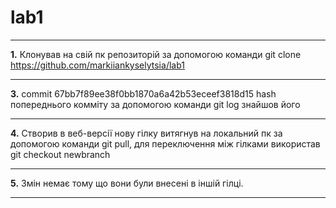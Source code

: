 # lab1
***
**1.** Клонував на свій пк репозиторій за допомогою команди git clone https://github.com/markiiankyselytsia/lab1
***
**3.** commit 67bb7f89ee38f0bb1870a6a42b53eceef3818d15 hash попереднього комміту за допомогою команди git log знайшов його
***
**4.** Створив в веб-версії нову гілку витягнув на локальний пк за допомогою команди git pull, для переключення між гілками використав git checkout newbranch
***
**5.** Змін немає тому що вони були внесені в іншій гілці.
***
